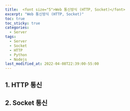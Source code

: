 ```yaml
---
title:  <font size="5">Web 통신방식 (HTTP, Socket)</font>
excerpt: "Web 통신방식 (HTTP, Socket)"
toc: true
toc_sticky: true
categories:
  - Server
tags:
  - Server
  - Socket
  - HTTP
  - Python
  - Nodejs
last_modified_at: 2022-04-08T22:39:00-55:00
---
```


## 1. HTTP 통신




## 2. Socket 통신